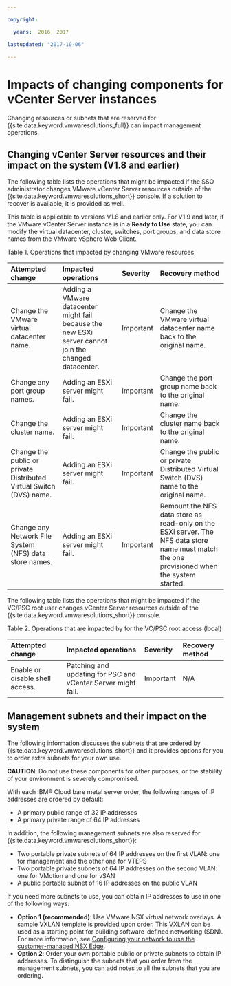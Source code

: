 ```yaml
---

copyright:

  years:  2016, 2017

lastupdated: "2017-10-06"

---
```


# Impacts of changing components for vCenter Server instances

Changing resources or subnets that are reserved for {{site.data.keyword.vmwaresolutions_full}} can impact management operations.

## Changing vCenter Server resources and their impact on the system (V1.8 and earlier)

The following table lists the operations that might be impacted if the SSO administrator changes VMware vCenter Server resources outside of the {{site.data.keyword.vmwaresolutions_short}} console. If a solution to recover is available, it is provided as well.

This table is applicable to versions V1.8 and earlier only. For V1.9 and later, if the VMware vCenter Server instance is in a **Ready to Use** state, you can modify the virtual datacenter, cluster, switches, port groups, and data store names from the VMware vSphere Web Client.

Table 1. Operations that impacted by changing VMware resources

| Attempted change  | Impacted operations  | Severity  | Recovery method  |
|:------------- |:------------- |:--------------|:--------------|
| Change the VMware virtual datacenter name. | Adding a VMware datacenter might fail because the new ESXi server cannot join the changed datacenter. | Important | Change the VMware virtual datacenter name back to the original name. |
| Change any port group names.    | Adding an ESXi server might fail. | Important | Change the port group name back to the original name. |
| Change the cluster name. | Adding an ESXi server might fail. | Important | Change the cluster name back to the original name.
| Change the public or private Distributed Virtual Switch (DVS) name. | Adding an ESXi server might fail. | Important | Change the public or private Distributed Virtual Switch (DVS) name to the original name.
| Change any Network File System (NFS) data store names. | Adding an ESXi server might fail. | Important | Remount the NFS data store as read-only on the ESXi server. The NFS data store name must match the one provisioned when the system started.

The following table lists the operations that might be impacted if the VC/PSC root user changes vCenter Server resources outside of the {{site.data.keyword.vmwaresolutions_short}} console.

Table 2. Operations that are impacted by for the VC/PSC root access (local)

| Attempted change  | Impacted operations  | Severity  | Recovery method  |
|:------------- |:------------- |:--------------|:--------------|
| Enable or disable shell access.    | Patching and updating for PSC and vCenter Server might fail.    | Important    | N/A    |

## Management subnets and their impact on the system

The following information discusses the subnets that are ordered by {{site.data.keyword.vmwaresolutions_short}} and it provides options for you to order extra subnets for your own use.

**CAUTION**: Do not use these components for other purposes, or the stability of your environment is severely compromised.

With each IBM® Cloud bare metal server order, the following ranges of IP addresses are ordered by default:
*  A primary public range of 32 IP addresses
*  A primary private range of 64 IP addresses

In addition, the following management subnets are also reserved for {{site.data.keyword.vmwaresolutions_short}}:
*  Two portable private subnets of 64 IP addresses on the first VLAN: one for management and the other one for VTEPS
*  Two portable private subnets of 64 IP addresses on the second VLAN: one for VMotion and one for vSAN
*  A public portable subnet of 16 IP addresses on the public VLAN

If you need more subnets to use, you can obtain IP addresses to use in one of the following ways:
*  **Option 1 (recommended)**: Use VMware NSX virtual network overlays. A sample VXLAN template is provided upon order. This VXLAN can be used as a starting point for building software-defined networking (SDN). For more information, see [Configuring your network to use the customer-managed NSX Edge](vc_esg_config.html).
*  **Option 2**: Order your own portable public or private subnets to obtain IP addresses. To distinguish the subnets that you order from the management subnets, you can add notes to all the subnets that you are ordering.
